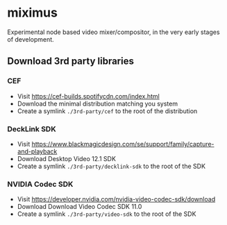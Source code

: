 # miximus
Experimental node based video mixer/compositor, in the very early stages of development.

## Download 3rd party libraries
### CEF
- Visit https://cef-builds.spotifycdn.com/index.html 
- Download the minimal distribution matching you system
- Create a symlink `./3rd-party/cef` to the root of the distribution

### DeckLink SDK
- Visit https://www.blackmagicdesign.com/se/support/family/capture-and-playback
- Download Desktop Video 12.1 SDK
- Create a symlink `./3rd-party/decklink-sdk` to the root of the SDK

### NVIDIA Codec SDK
- Visit https://developer.nvidia.com/nvidia-video-codec-sdk/download
- Download Download Video Codec SDK 11.0
- Create a symlink `./3rd-party/video-sdk` to the root of the SDK 

